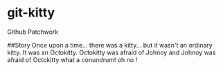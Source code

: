 # git-kitty
Github Patchwork

##Story
Once upon a time... there was a kitty... but it wasn't an ordinary kitty. It was an Octokitty.
Octokitty was afraid of Johnoy and Johnoy was afraid of Octokitty what a conundrum! oh no !
